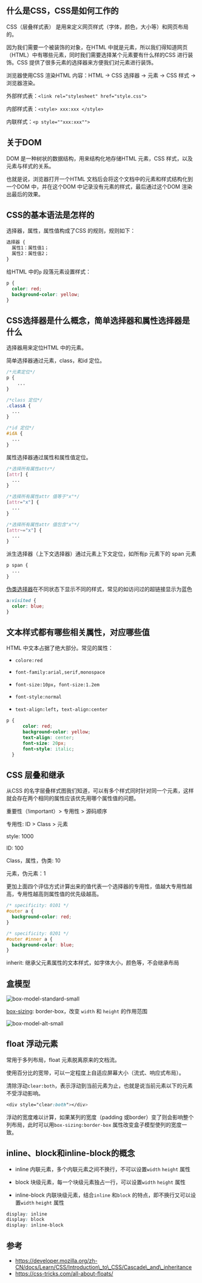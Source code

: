 ## 什么是CSS，CSS是如何工作的

CSS（层叠样式表） 是用来定义网页样式（字体，颜色，大小等）和网页布局的。

因为我们需要一个被装饰的对象，在HTML 中就是元素，所以我们得知道网页（HTML）中有哪些元素，同时我们需要选择某个元素要有什么样的CSS 进行装饰。CSS 提供了很多元素的选择器来方便我们对元素进行装饰。

浏览器使用CSS 渲染HTML 内容：HTML -> CSS 选择器 -> 元素 -> CSS 样式 -> 浏览器渲染。

外部样式表：`<link rel="stylesheet" href="style.css">`

内部样式表：`<style> xxx:xxx </style>`

内联样式：`<p style=""xxx:xxx"">`

## 关于DOM

DOM 是一种树状的数据结构，用来结构化地存储HTML 元素，CSS 样式，以及元素与样式的关系。

也就是说，浏览器打开一个HTML 文档后会将这个文档中的元素和样式结构化到一个DOM 中，并在这个DOM 中记录没有元素的样式，最后通过这个DOM 渲染出最后的效果。

## CSS的基本语法是怎样的

选择器，属性，属性值构成了CSS 的规则，规则如下：

```css
选择器 {
  属性1：属性值1；
  属性2：属性值2；
}
```

给HTML 中的`p` 段落元素设置样式：

```css
p {
  color: red;
  background-color: yellow;
}
```

## CSS选择器是什么概念，简单选择器和属性选择器是什么

选择器用来定位HTML 中的元素。

简单选择器通过元素，class，和id 定位。

```css
/*元素定位*/
p {
    ...
}

/*class 定位*/
.classA {
  ...
}

/*id 定位*/
#idA {
  ...
}
```

属性选择器通过属性和属性值定位。

```css
/*选择所有属性attr*/
[attr] {
  ...
}

/*选择所有属性attr 值等于"x"*/
[attr="x"] {
  ...
}

/*选择所有属性attr 值包含"x"*/
[attr~="x"] {
  ...
}
```

派生选择器（上下文选择器）通过元素上下文定位，如所有p 元素下的 span 元素

```css
p span {
  ...
}
```

[伪类选择器](https://developer.mozilla.org/zh-CN/docs/Learn/CSS/Introduction\_to\_CSS/Pseudo-classes\_and\_pseudo-elements)在不同状态下显示不同的样式，常见的如访问过的超链接显示为蓝色

```css
a:visited {
  color: blue;
}
```

## 文本样式都有哪些相关属性，对应哪些值

HTML 中文本占据了绝大部分。常见的属性：

- `colore:red`

- `font-family:arial,serif,monospace`

- `font-size:10px`，`font-size:1.2em`

- `font-style:normal`

- `text-align:left`，`text-align:center`

```css
p {
      color: red;
      background-color: yellow;
      text-align: center;
      font-size: 20px;
      font-style: italic;
  }
```

## CSS 层叠和继承

从CSS 的名字层叠样式图我们知道，可以有多个样式同时针对同一个元素，这样就会存在两个相同的属性应该优先用哪个属性值的问题。

重要性（!important）> 专用性 > 源码顺序

专用性: ID > Class > 元素

style: 1000

ID: 100

Class，属性，伪类: 10

元素，伪元素：1

更加上面四个评估方式计算出来的值代表一个选择器的专用性，值越大专用性越高，专用性越高则属性值的优先级越高。

```css
/* specificity: 0101 */
#outer a {
  background-color: red;
}

/* specificity: 0201 */
#outer #inner a {
  background-color: blue;
}
```

inherit: 继承父元素属性的文本样式，如字体大小，颜色等，不会继承布局

## 盒模型

![box-model-standard-small](../assets/box-model-standard-small.png)

[box-sizing](https://developer.mozilla.org/zh-CN/docs/Web/CSS/box-sizing): border-box，改变 `width` 和 `height` 的作用范围

![box-model-alt-small](../assets/box-model-alt-small.png)

## float 浮动元素

常用于多列布局，float 元素脱离原来的文档流。

使用百分比的宽带，可以一定程度上自适应屏幕大小（流式、响应式布局）。

清除浮动`clear:both`，表示浮动到当前元素为止，也就是说当前元素以下的元素不受浮动影响。

```css
<div style="clear:both"></div>
```

浮动的宽度难以计算，如果某列的宽度（padding 或border）变了则会影响整个列布局，此时可以用`box-sizing:border-box`  属性改变盒子模型使列的宽度一致。



## inline、block和inline-block的概念

- inline 内联元素，多个内联元素之间不换行，不可以设置`width` `height` 属性

- block 块级元素，每一个块级元素独占一行，可以设置`width` `height` 属性

- inline-block 内联块级元素，结合`inline` 和`block` 的特点，即不换行又可以设置`width` `height` 属性

```css
display: inline
display: block
display: inline-block
```



## 参考

- https://developer.mozilla.org/zh-CN/docs/Learn/CSS/Introduction\_to\_CSS/Cascade\_and\_inheritance
- https://css-tricks.com/all-about-floats/
